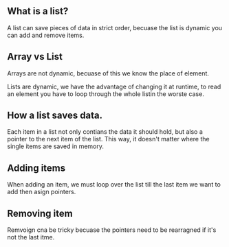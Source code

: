 ## What is a list?
A list can save pieces of data in strict order, becuase the list is dynamic you can add and remove items. 

## Array vs List
Arrays are not dynamic, becuase of this we know the place of element. 

Lists are dynamic, we have the advantage of changing it at runtime, to read an element you have to loop through the whole listin the worste case. 

## How a list saves data. 
Each item in a list not only contians the data it should hold, but also a pointer to the next item of the list. This way, it doesn't matter where the single items are saved in memory. 

## Adding items
When adding an item, we must loop over the list till the last item we want to add then asign pointers. 

## Removing item
Remvoign cna be tricky becuase the pointers need to be rearragned if it's  not the last itme. 
